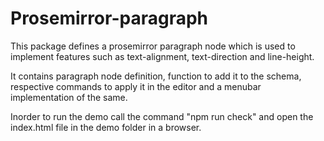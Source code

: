 <h1>Prosemirror-paragraph</h1>

This package defines a prosemirror paragraph node which is used to implement features such as text-alignment, text-direction and line-height.

It contains paragraph node definition, function to add it to the schema, respective commands to apply it in the editor and a menubar implementation of the same.

Inorder to run the demo call the command "npm run check" and open the index.html file in the demo folder in a browser.